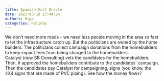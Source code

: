 ```yaml
---
title: Spanish Fort Oracle
date: 2021-03-18 17:44:24
authors: Ripp
categories: Holiday
---
```


 We don't need more roads - we need less people moving in the area so fast to let the infrastructure catch up.
But the politicians are owned by the home builders.  The politicians collect campaign donations from the homebuilders to keep impact fees from being charged to the homebuilders.  
Catalyst (now SB Consulting) vets the candidates for the homebuilders.  Then, if approved the homebuilders contribute to the candidates' campaign.  Then the candidates pay Catalyst for campaigning, signs (you know, the 4X4 signs that are made of PVC piping).  See how the money flows?